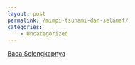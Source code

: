 ```yaml
---
layout: post
permalink: /mimpi-tsunami-dan-selamat/
categories:
    - Uncategorized
---
```


[Baca Selengkapnya](/04)